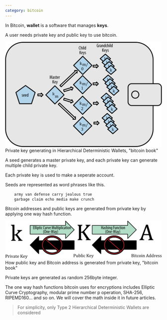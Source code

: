 ```yaml
---
category: bitcoin
---
```



In Bitcoin, **wallet** is a software that manages **keys**.

A user needs private key and public key to use bitcoin.

<img src="../../assets/images/t2_deterministic.png" title="px(픽셀) 크기 설정" alt="deterministic wallets"/>
<figcaption>Private key generating in Hierarchical Deterministic Wallets, "bitcoin book"</figcaption>


A seed generates a master private key, and each private key can generate multiple child private key.

Each private key is used to make a seperate account.

Seeds are represented as word phrases like this.


        army van defense carry jealous true
        garbage claim echo media make crunch


Bitcoin addresses and public keys are generated from private key by applying one way hash function.

<img src="../../assets/images/pvkey_pubkey_addr.png" title="px(픽셀) 크기 설정" alt="private key to address"/>
<figcaption>How public key and Bitcoin address is generated from private key, "bitcoin book"</figcaption>

Private keys are generated as random 256byte integer.

The one way hash functions bitcoin uses for encryptions includes Elliptic Curve Cryptography, modular prime number p operation, SHA-256, RIPEMD160... and so on. We will cover the math inside it in future articles.

> For simplicity, only Type 2 Hierarchical Deterministic Wallets are considered